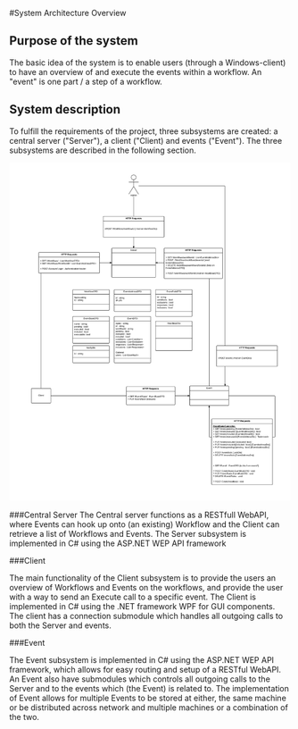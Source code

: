 #System Architecture Overview

## Purpose of the system

The basic idea of the system is to enable users (through a Windows-client) to have an overview of and execute the events within a workflow. An "event" is one part / a step of a workflow. 

## System description

To fulfill the requirements of the project, three subsystems are created: a central server ("Server"), a client ("Client) and events ("Event"). The three subsystems are described in the following section.

![Subsystems and the interfaces between them.](Subsystems.png)

###Central Server
The Central server functions as a RESTfull WebAPI, where Events can hook up onto (an existing) Workflow and the Client can retrieve a list of Workflows and Events. The Server subsystem is implemented in C# using the ASP.NET WEP API framework

###Client

The main functionality of the Client subsystem is to provide the users an overview of Workflows and Events on the workflows, and provide the user with a way to send an Execute call to a specific event.
The Client is implemented in C# using the .NET framework WPF for GUI components. The client has a connection submodule which handles all outgoing calls to both the Server and events.

###Event

The Event subsystem is implemented in C# using the ASP.NET WEP API framework, which allows for easy routing and setup of a RESTful WebAPI. An Event also have submodules which controls all outgoing calls to the Server and to the events which (the Event) is related to. 
The implementation of Event allows for multiple Events to be stored at either, the same machine or be distributed across network and multiple machines or a combination of the two. 